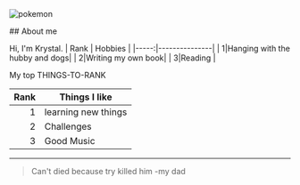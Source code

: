 <picture>
  <source media="(prefers-color-scheme: dark)" srcset="https://cdn.pixabay.com/photo/2019/10/19/11/35/wolf-4561204__340.png">
  <source media="(prefers-color-scheme: light)" srcset="https://encrypted-tbn0.gstatic.com/images?q=tbn:ANd9GcROWxol1fTYo0AwvhfWhdnJmpZajN_MtNvsMw&usqp=CAU">
  <img alt="pokemon" src="https://e7.pngegg.com/pngimages/625/1023/png-clipart-pokemon-characters-illustration-pikachu-ash-ketchum-pokxe9mon-drawing-psyduck-cartoon-pikachu-cartoon-character-comics-thumbnail.png">
</picture>



</picture> ## About me

<!-- Figure this out -->
Hi, I'm Krystal. 
| Rank | Hobbies       |
|-----:|---------------|
|     1|Hanging with the hubby and dogs|
|     2|Writing my own book|
|     3|Reading   |

My top THINGS-TO-RANK
  
| Rank | Things I like |
|-----:|---------------|
|     1|learning new things|
|     2|Challenges|
|     3|Good Music|

---
> Can't died because try killed him
> -my dad
